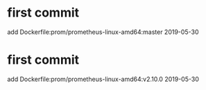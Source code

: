 # first commit
add Dockerfile:prom/prometheus-linux-amd64:master 2019-05-30
# first commit
add Dockerfile:prom/prometheus-linux-amd64:v2.10.0 2019-05-30
